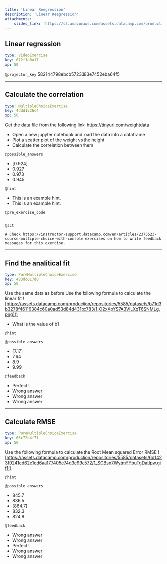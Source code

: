 ```yaml
---
title: 'Linear Reegression'
description: 'Linear Reegression'
attachments:
    slides_link: 'https://s3.amazonaws.com/assets.datacamp.com/production/course_23229/slides/chapter1.pdf'
---
```


## Linear regression

```yaml
type: VideoExercise
key: 072f1a0a17
xp: 50
```

`@projector_key`
582144798ebcb5723383e7452eba64f5

---

## Calculate the correlation

```yaml
type: MultipleChoiceExercise
key: 4ddd1526c4
xp: 50
```

Get the data file from the following link:
https://tinyurl.com/weightdata

- Open a new jupyter notebook and load the data into a dataframe
- Plot a scatter plot of the weight vs the height
- Calculate the correlation between them

`@possible_answers`
- [0.924]
- 0.927
- 0.973
- 0.945

`@hint`
<!-- Examples of good hints: https://instructor-support.datacamp.com/en/articles/2379164-hints-best-practices. -->
- This is an example hint.
- This is an example hint.

`@pre_exercise_code`
```{python}

```

`@sct`
```{python}
# Check https://instructor-support.datacamp.com/en/articles/2375523-course-multiple-choice-with-console-exercises on how to write feedback messages for this exercise.
```

---

## Find the analitical fit

```yaml
type: PureMultipleChoiceExercise
key: 483dc017d0
xp: 50
```

Use the same data as before
Use the following formula to calculate the linear fit
![https://assets.datacamp.com/production/repositories/5585/datasets/b71d3b3278f46116384c60a0ad53d84d431bc783/1_O2xXpYS7A3VlLXqT6SNMLg.png]()
- What is the value of b1

`@hint`


`@possible_answers`
- [7.17]
- 7.64
- 8.9
- 9.99

`@feedback`
<!-- Examples of good feedback messages: https://instructor-support.datacamp.com/en/articles/2299773-exercise-success-messages.  -->
- Perfect!
- Wrong answer
- Wrong answer
- Wrong answer

---

## Calculate RMSE

```yaml
type: PureMultipleChoiceExercise
key: 66c72d4f7f
xp: 50
```

Use the following formula to calculate the Root Mean squared Error RMSE
![https://assets.datacamp.com/production/repositories/5585/datasets/6d1423f9241cd62e1ed6aa177405c74d3c99d572/1_SGBsn7WytmYYbuTgDatIpw.gif]()

`@hint`


`@possible_answers`
- 845.7
- 836.5
- [864.7]
- 832.3
- 824.8

`@feedback`
<!-- Examples of good feedback messages: https://instructor-support.datacamp.com/en/articles/2299773-exercise-success-messages.  -->
- Wrong answer
- Wrong answer
- Perfect!
- Wrong answer
- Wrong answer
